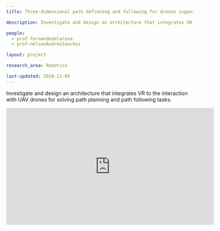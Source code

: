 ```yaml
---
title: Three-dimensional path definning and following for drones supported by virtual reality technology.

description: Investigate and design an architecture that integrates VR to the interaction with UAV drones for solving path definning and path following tasks.

people:
  - prof-fernandodelarosa
  - prof-nelsonAndresSanchez

layout: project

research_area: Robotics

last-updated: 2018-12-05
---
```


Investigate and design an architecture that integrates VR to the interaction with UAV drones for solving path planning and path following tasks.

<center>
  <iframe width="560" height="315" src="https://www.youtube.com/embed/_lJLJAQSTYU" title="YouTube video player" frameborder="0" allow="accelerometer; autoplay; clipboard-write; encrypted-media; gyroscope; picture-in-picture" allowfullscreen></iframe>
</center>
